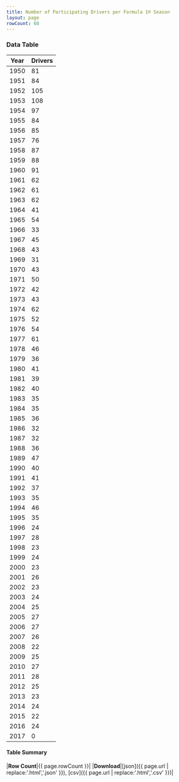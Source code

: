 ```yaml
---
title: Number of Participating Drivers per Formula 1® Season
layout: page
rowCount: 68
---
```


<canvas id="chart" width="400" height="180"></canvas>
<script>
var data = {
    "datasets": [
        {
            "backgroundColor": "#f3a935",
            "borderColor": "#f68639",
            "borderWidth": 1,
            "data": [
                81.0,
                84.0,
                105.0,
                108.0,
                97.0,
                84.0,
                85.0,
                76.0,
                87.0,
                88.0,
                91.0,
                62.0,
                61.0,
                62.0,
                41.0,
                54.0,
                33.0,
                45.0,
                43.0,
                31.0,
                43.0,
                50.0,
                42.0,
                43.0,
                62.0,
                52.0,
                54.0,
                61.0,
                46.0,
                36.0,
                41.0,
                39.0,
                40.0,
                35.0,
                35.0,
                36.0,
                32.0,
                32.0,
                36.0,
                47.0,
                40.0,
                41.0,
                37.0,
                35.0,
                46.0,
                35.0,
                24.0,
                28.0,
                23.0,
                24.0,
                23.0,
                26.0,
                23.0,
                24.0,
                25.0,
                27.0,
                27.0,
                26.0,
                22.0,
                25.0,
                27.0,
                28.0,
                25.0,
                23.0,
                24.0,
                22.0,
                24.0,
                0.0
            ],
            "label": "Drivers"
        }
    ],
    "labels": [
        "1950",
        "1951",
        "1952",
        "1953",
        "1954",
        "1955",
        "1956",
        "1957",
        "1958",
        "1959",
        "1960",
        "1961",
        "1962",
        "1963",
        "1964",
        "1965",
        "1966",
        "1967",
        "1968",
        "1969",
        "1970",
        "1971",
        "1972",
        "1973",
        "1974",
        "1975",
        "1976",
        "1977",
        "1978",
        "1979",
        "1980",
        "1981",
        "1982",
        "1983",
        "1984",
        "1985",
        "1986",
        "1987",
        "1988",
        "1989",
        "1990",
        "1991",
        "1992",
        "1993",
        "1994",
        "1995",
        "1996",
        "1997",
        "1998",
        "1999",
        "2000",
        "2001",
        "2002",
        "2003",
        "2004",
        "2005",
        "2006",
        "2007",
        "2008",
        "2009",
        "2010",
        "2011",
        "2012",
        "2013",
        "2014",
        "2015",
        "2016",
        "2017"
    ]
};
var options = {
  legend: {
    display: false
  },
  scales: {
    xAxes: [{
      ticks: {
        beginAtZero: true,
        maxRotation: 180,
        display: window.innerWidth > 800
      }
    }],
    yAxes: [{
      ticks: {
        beginAtZero: true
      }
    }]
  },
  onResize: function(chart, size) {
    chart.options.scales.xAxes[0].ticks.display = size.width > 800;
  }
};
new Chart("chart", {
    data: data,
    type: 'bar',
    options: options
});
</script>



### Data Table

| Year | Drivers |
|--|--|
| 1950 | 81 |
| 1951 | 84 |
| 1952 | 105 |
| 1953 | 108 |
| 1954 | 97 |
| 1955 | 84 |
| 1956 | 85 |
| 1957 | 76 |
| 1958 | 87 |
| 1959 | 88 |
| 1960 | 91 |
| 1961 | 62 |
| 1962 | 61 |
| 1963 | 62 |
| 1964 | 41 |
| 1965 | 54 |
| 1966 | 33 |
| 1967 | 45 |
| 1968 | 43 |
| 1969 | 31 |
| 1970 | 43 |
| 1971 | 50 |
| 1972 | 42 |
| 1973 | 43 |
| 1974 | 62 |
| 1975 | 52 |
| 1976 | 54 |
| 1977 | 61 |
| 1978 | 46 |
| 1979 | 36 |
| 1980 | 41 |
| 1981 | 39 |
| 1982 | 40 |
| 1983 | 35 |
| 1984 | 35 |
| 1985 | 36 |
| 1986 | 32 |
| 1987 | 32 |
| 1988 | 36 |
| 1989 | 47 |
| 1990 | 40 |
| 1991 | 41 |
| 1992 | 37 |
| 1993 | 35 |
| 1994 | 46 |
| 1995 | 35 |
| 1996 | 24 |
| 1997 | 28 |
| 1998 | 23 |
| 1999 | 24 |
| 2000 | 23 |
| 2001 | 26 |
| 2002 | 23 |
| 2003 | 24 |
| 2004 | 25 |
| 2005 | 27 |
| 2006 | 27 |
| 2007 | 26 |
| 2008 | 22 |
| 2009 | 25 |
| 2010 | 27 |
| 2011 | 28 |
| 2012 | 25 |
| 2013 | 23 |
| 2014 | 24 |
| 2015 | 22 |
| 2016 | 24 |
| 2017 | 0 |

#### Table Summary

|**Row Count**|{{ page.rowCount }}|
|**Download**|[json]({{ page.url | replace:'.html','.json' }}), [csv]({{ page.url | replace:'.html','.csv' }})|
